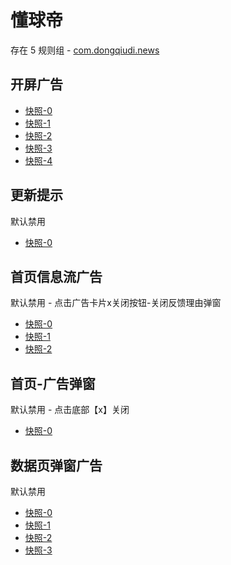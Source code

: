# 懂球帝

存在 5 规则组 - [com.dongqiudi.news](/src/apps/com.dongqiudi.news.ts)

## 开屏广告

- [快照-0](https://i.gkd.li/import/12620568)
- [快照-1](https://i.gkd.li/import/12620577)
- [快照-2](https://i.gkd.li/import/12621997)
- [快照-3](https://i.gkd.li/import/12620583)
- [快照-4](https://i.gkd.li/import/12621953)

## 更新提示

默认禁用

- [快照-0](https://i.gkd.li/import/12620586)

## 首页信息流广告

默认禁用 - 点击广告卡片x关闭按钮-关闭反馈理由弹窗

- [快照-0](https://i.gkd.li/import/12620656)
- [快照-1](https://i.gkd.li/import/12620654)
- [快照-2](https://i.gkd.li/import/12620788)

## 首页-广告弹窗

默认禁用 - 点击底部【x】关闭

- [快照-0](https://i.gkd.li/import/13260467)

## 数据页弹窗广告

默认禁用

- [快照-0](https://i.gkd.li/import/13626900)
- [快照-1](https://i.gkd.li/import/13627105)
- [快照-2](https://i.gkd.li/import/13627106)
- [快照-3](https://i.gkd.li/import/12620588)
